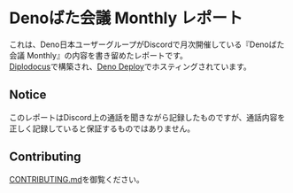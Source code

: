 # Denoばた会議 Monthly レポート
これは、Deno日本ユーザーグループがDiscordで月次開催している『Denoばた会議 Monthly』の内容を書き留めたレポートです。  
[Diplodocus](https://github.com/kawarimidoll/deno-diplodocus)で構築され、[Deno Deploy](https://deno.com/deploy)でホスティングされています。

## Notice
このレポートはDiscord上の通話を聞きながら記録したものですが、通話内容を正しく記録していると保証するものではありません。

## Contributing
[CONTRIBUTING.md](./CONTRIBUTING.md)を御覧ください。
